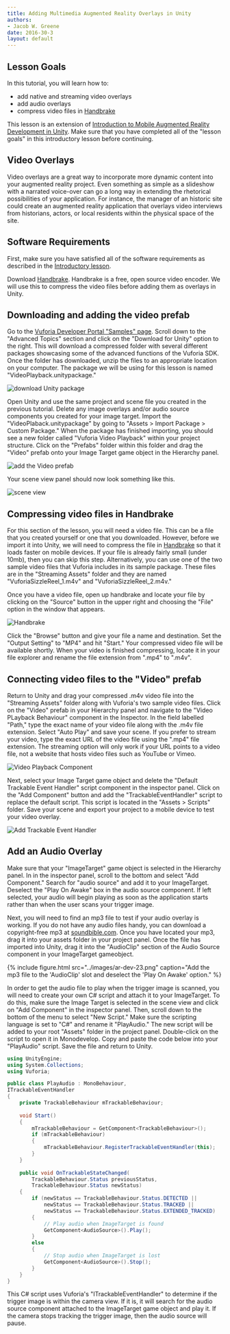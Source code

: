 ```yaml
---
title: Adding Multimedia Augmented Reality Overlays in Unity
authors:
- Jacob W. Greene
date: 2016-30-3
layout: default
---
```


## Lesson Goals

In this tutorial, you will learn how to:

* add native and streaming video overlays
* add audio overlays
* compress video files in [Handbrake](https://handbrake.fr/)




This lesson is an extension of [Introduction to Mobile Augmented Reality Development in Unity](http://programminghistorian.github.io/ph-submissions/lessons/intro-to-ar-development). Make sure that you have completed all of the "lesson goals" in this introductory lesson before continuing.
 
## Video Overlays

Video overlays are a great way to incorporate more dynamic content into your augmented reality project. Even something as simple as a slideshow with a narrated voice-over can go a long way in extending the rhetorical possibilities of your application. For instance, the manager of an historic site could create an augmented reality application that overlays video interviews from historians, actors, or local residents within the physical space of the site.

## Software Requirements

First, make sure you have satisfied all of the software requirements as described in the [Introductory lesson](http://programminghistorian.github.io/ph-submissions/lessons/intro-to-ar-development).

Download [Handbrake](https://handbrake.fr/). Handbrake is a free, open source video encoder. We will use this to compress the video files before adding them as overlays in Unity.
  
## Downloading and adding the video prefab

Go to the [Vuforia Developer Portal "Samples" page](https://developer.vuforia.com/downloads/samples). Scroll down to the "Advanced Topics" section and click on the "Download for Unity" option to the right. This will download a compressed folder with several different packages  showcasing some of the advanced functions of the Vuforia SDK. Once the folder has downloaded, unzip the files to an appropriate location on your computer. The package we will be using for this lesson is named "VideoPlayback.unitypackage." 

![download Unity package](../Images/ar-videos-1.png)

Open Unity and use the same project and scene file you created in the previous tutorial. Delete any image overlays and/or audio source components you created for your image target. Import the "VideoPlaback.unitypackage" by going to "Assets > Import Package > Custom Package." When the package has finished importing, you should see a new folder called "Vuforia Video Playback" within your project structure. Click on the "Prefabs" folder within this folder and drag the "Video" prefab onto your Image Target game object in the Hierarchy panel.

![add the Video prefab](../Images/ar-videos-2.png)

Your scene view panel should now look something like this.

![scene view](../Images/ar-videos-3.png)

## Compressing video files in Handbrake

For this section of the lesson, you will need a video file. This can be a file that you created yourself or one that you downloaded. However, before we import it into Unity, we will need to compress the file in [Handbrake](https://handbrake.fr/) so that it loads faster on mobile devices. If your file is already fairly small (under 10mb), then you can skip this step. Alternatively, you can use one of the two sample video files that Vuforia includes in its sample package. These files are in the "Streaming Assets" folder and they are named "VuforiaSizzleReel_1.m4v" and "VuforiaSizzleReel_2.m4v."

Once you have a video file, open up handbrake and locate your file by clicking on the "Source" button in the upper right and choosing the "File" option in the window that appears.

![Handbrake](../Images/ar-videos-4.png)

Click the "Browse" button and give your file a name and destination. Set the "Output Setting" to "MP4" and hit "Start." Your compressed video file will be available shortly. When your video is finished compressing, locate it in your file explorer and rename the file extension from ".mp4" to ".m4v".

## Connecting video files to the "Video" prefab

Return to Unity and drag your compressed .m4v video file into the "Streaming Assets" folder along with Vuforia's two sample video files. Click on the "Video" prefab in your Hierarchy panel and navigate to the "Video PLayback Behaviour" component in the Inspector. In the field labelled "Path," type the exact name of your video file along with the .m4v file extension. Select "Auto Play" and save your scene. If you prefer to stream your video, type the exact URL of the video file using the ".mp4" file extension. The streaming option will only work if your URL points to a video file, not a website that hosts video files such as YouTube or Vimeo. 

![Video Playback Component](../Images/ar-videos-5.png)

Next, select your Image Target game object and delete the "Default Trackable Event Handler" script component in the inspector panel. Click on the "Add Component" button and add the "TrackableEventHandler" script to replace the default script. This script is located in the "Assets > Scripts" folder. Save your scene and export your project to a mobile device to test your video overlay.

![Add Trackable Event Handler](../Images/ar-videos-6.png)

## Add an Audio Overlay

Make sure that your "ImageTarget" game object is selected in the Hierarchy panel. In in the inspector panel, scroll to the bottom and select "Add Component." Search for "audio source" and add it to your ImageTarget. Deselect the "Play On Awake" box in the audio source component. If left selected, your audio will begin playing as soon as the application starts rather than when the user scans your trigger image.

Next, you will need to find an mp3 file to test if your audio overlay is working. If you do not have any audio files handy, you can download a copyright-free mp3 at [soundbible.com](http://soundbible.com/). Once you have located your mp3, drag it into your assets folder in your project panel. Once the file has imported into Unity, drag it into the "AudioClip" section of the Audio Source component in your ImageTarget gameobject.

{% include figure.html src="../images/ar-dev-23.png" caption="Add the mp3 file to the 'AudioClip' slot and deselect the 'Play On Awake' option." %}

In order to get the audio file to play when the trigger image is scanned, you will need to create your own C# script and attach it to your ImageTarget. To do this, make sure the Image Target is selected in the scene view and click on "Add Component" in the inspector panel. Then, scroll down to the bottom of the menu to select "New Script." Make sure the scripting language is set to "C#" and rename it "PlayAudio." The new script will be added to your root "Assets" folder in the project panel. Double-click on the script to open it in Monodevelop. Copy and paste the code below into your "PlayAudio" script. Save the file and return to Unity.

```C#
using UnityEngine;
using System.Collections;
using Vuforia;

public class PlayAudio : MonoBehaviour,
ITrackableEventHandler
{
    private TrackableBehaviour mTrackableBehaviour;
    
    void Start()
    {
        mTrackableBehaviour = GetComponent<TrackableBehaviour>();
        if (mTrackableBehaviour)
        {
            mTrackableBehaviour.RegisterTrackableEventHandler(this);
        }
    }
    
    public void OnTrackableStateChanged(
        TrackableBehaviour.Status previousStatus,
        TrackableBehaviour.Status newStatus)
    {
        if (newStatus == TrackableBehaviour.Status.DETECTED ||
            newStatus == TrackableBehaviour.Status.TRACKED ||
            newStatus == TrackableBehaviour.Status.EXTENDED_TRACKED)
        {
            // Play audio when ImageTarget is found
            GetComponent<AudioSource>().Play();
        }
        else
        {
            // Stop audio when ImageTarget is lost
            GetComponent<AudioSource>().Stop();
        }
    }   
}
```

This C# script uses Vuforia's "ITrackableEventHandler" to determine if the trigger image is within the camera view. If it is, it will search for the audio source component attached to the ImageTarget game object and play it. If the camera stops tracking the trigger image, then the audio source will pause.
